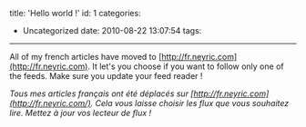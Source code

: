 title: 'Hello world !'
id: 1
categories:
  - Uncategorized
date: 2010-08-22 13:07:54
tags:
---

All of my french articles have moved to [http://fr.neyric.com](http://fr.neyric.com). It let's you choose if you want to follow only one of the feeds. Make sure you update your feed reader !

_Tous mes articles français ont été déplacés sur [http://fr.neyric.com](http://fr.neyric.com/). Cela vous laisse choisir les flux que vous souhaitez lire. Mettez à jour vos lecteur de flux !_